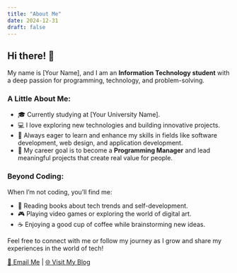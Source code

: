 ```yaml
---
title: "About Me"
date: 2024-12-31
draft: false
---
```


## Hi there! 👋

My name is [Your Name], and I am an **Information Technology student** with a deep passion for programming, technology, and problem-solving.  

### A Little About Me:
- 🎓 Currently studying at [Your University Name].  
- 💻 I love exploring new technologies and building innovative projects.  
- 🌱 Always eager to learn and enhance my skills in fields like software development, web design, and application development.  
- 🎯 My career goal is to become a **Programming Manager** and lead meaningful projects that create real value for people.  

### Beyond Coding:
When I’m not coding, you’ll find me:  
- 📖 Reading books about tech trends and self-development.  
- 🎮 Playing video games or exploring the world of digital art.  
- ☕ Enjoying a good cup of coffee while brainstorming new ideas.  

Feel free to connect with me or follow my journey as I grow and share my experiences in the world of tech!

[📧 Email Me](mailto:your.email@example.com) | [🌐 Visit My Blog](https://yourwebsite.com)
